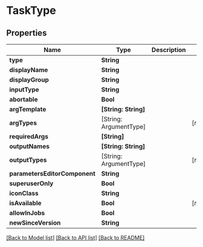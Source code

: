 # TaskType

## Properties

Name | Type | Description | Notes
------------ | ------------- | ------------- | -------------
**type** | **String** |  | 
**displayName** | **String** |  | 
**displayGroup** | **String** |  | 
**inputType** | **String** |  | 
**abortable** | **Bool** |  | 
**argTemplate** | **[String: String]** |  | 
**argTypes** | [String: ArgumentType] |  | [readonly] 
**requiredArgs** | **[String]** |  | 
**outputNames** | **[String: String]** |  | 
**outputTypes** | [String: ArgumentType] |  | [readonly] 
**parametersEditorComponent** | **String** |  | 
**superuserOnly** | **Bool** |  | 
**iconClass** | **String** |  | 
**isAvailable** | **Bool** |  | [readonly] 
**allowInJobs** | **Bool** |  | 
**newSinceVersion** | **String** |  | 

[[Back to Model list]](../README.md#documentation-for-models) [[Back to API list]](../README.md#documentation-for-api-endpoints) [[Back to README]](../README.md)



